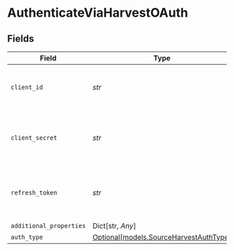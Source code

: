 # AuthenticateViaHarvestOAuth


## Fields

| Field                                                                        | Type                                                                         | Required                                                                     | Description                                                                  |
| ---------------------------------------------------------------------------- | ---------------------------------------------------------------------------- | ---------------------------------------------------------------------------- | ---------------------------------------------------------------------------- |
| `client_id`                                                                  | *str*                                                                        | :heavy_check_mark:                                                           | The Client ID of your Harvest developer application.                         |
| `client_secret`                                                              | *str*                                                                        | :heavy_check_mark:                                                           | The Client Secret of your Harvest developer application.                     |
| `refresh_token`                                                              | *str*                                                                        | :heavy_check_mark:                                                           | Refresh Token to renew the expired Access Token.                             |
| `additional_properties`                                                      | Dict[str, *Any*]                                                             | :heavy_minus_sign:                                                           | N/A                                                                          |
| `auth_type`                                                                  | [Optional[models.SourceHarvestAuthType]](../models/sourceharvestauthtype.md) | :heavy_minus_sign:                                                           | N/A                                                                          |